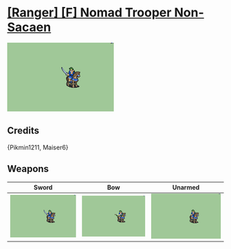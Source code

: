 # [\[Ranger\] \[F\] Nomad Trooper Non-Sacaen](./)

<img src="./1.%20Sword/Sword_000.png" alt="[Ranger] [F] Nomad Trooper Non-Sacaen standing" />

## Credits

{Pikmin1211, Maiser6}

## Weapons


|Sword |Bow |Unarmed |
|  :---: | :---: | :---: |
| <img alt="Sword animation" src="./1.%20Sword/Sword.gif" /> | <img alt="Bow animation" src="./5.%20Bow/Bow.gif" /> | <img alt="Unarmed animation" src="./8.%20Unarmed/Unarmed.gif" /> |
